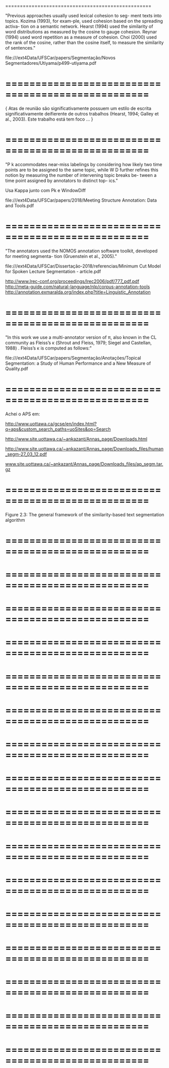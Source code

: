 ==================================================


"Previous
approaches usually used lexical cohesion to seg-
ment texts into topics. Kozima (1993), for exam-ple, used cohesion based on the spreading activa-
tion on a semantic network. Hearst (1994) used
the similarity of word distributions as measured
by the cosine to gauge cohesion. Reynar (1994)
used word repetition as a measure of cohesion.
Choi (2000) used the rank of the cosine, rather
than the cosine itself, to measure the similarity of
sentences."


file:///ext4Data/UFSCar/papers/Segmentação/Novos Segmentadores/Utiyama/p499-utiyama.pdf

==================================================
==================================================

{
Atas de reunião são significativamente possuem um estilo de escrita significativamente deifierente de outros trabalhos (Hearst, 1994; Galley et al., 2003). Este trabalho está tem foco ...
}

==================================================
==================================================
"P k accommodates near-miss labelings by
considering how likely two time points are to be assigned
to the same topic, while W D further refines this notion
by measuring the number of intervening topic breaks be-
tween a time point assigned by annotators to distinct top-
ics."

Usa Kappa junto com Pk e WindowDiff

file:///ext4Data/UFSCar/papers/2018/Meeting Structure Annotation: Data and Tools.pdf

==================================================
==================================================
"The annotators used the NOMOS annotation
software toolkit, developed for meeting segmenta-
tion (Gruenstein et al., 2005)."

file:///ext4Data/UFSCar/Dissertação-2018/referencias/Minimum Cut Model for Spoken Lecture Segmentation - article.pdf

http://www.lrec-conf.org/proceedings/lrec2006/pdf/777_pdf.pdf
http://meta-guide.com/natural-language/nlp/corpus-annotation-tools
http://annotation.exmaralda.org/index.php?title=Linguistic_Annotation


==================================================
==================================================
"In this work we use a multi-annotator version of π, also
known in the CL community as Fleiss’s κ (Shrout
and Fleiss, 1979; Siegel and Castellan, 1988) .
Fleiss’s κ is computed as follows:"

file:///ext4Data/UFSCar/papers/Segmentação/Anotações/Topical Segmentation: a Study of Human Performance and a New Measure of Quality.pdf

==================================================
==================================================

Achei o APS em:

http://www.uottawa.ca/gcse/en/index.html?q=aps&custom_search_paths=uoSites&op=Search

http://www.site.uottawa.ca/~ankazant/Annas_page/Downloads.html

http://www.site.uottawa.ca/~ankazant/Annas_page/Downloads_files/human_segm-27_03_12.pdf

www.site.uottawa.ca/~ankazant/Annas_page/Downloads_files/ap_segm.tar.gz

==================================================
==================================================


Figure 2.3: The general framework of the similarity-based text segmentation algorithm

==================================================
==================================================


==================================================
==================================================


==================================================
==================================================


==================================================
==================================================


==================================================
==================================================


==================================================
==================================================


==================================================
==================================================


==================================================
==================================================


==================================================
==================================================


==================================================
==================================================


==================================================
==================================================


==================================================
==================================================


==================================================
==================================================


==================================================
==================================================


==================================================
==================================================


==================================================
==================================================


